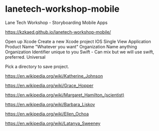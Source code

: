 # lanetech-workshop-mobile
Lane Tech Workshop - Storyboarding Mobile Apps

https://kzkaed.github.io/lanetech-workshop-mobile/


Open up Xcode
Create a new Xcode project
IOS Single View Application
Product Name  "Whatever you want"
Organization Name anything
Organization Identifier unique to you
Swift - Can mix but we will use swift, preferred.
Universal

Pick a directory to save project.





https://en.wikipedia.org/wiki/Katherine_Johnson

https://en.wikipedia.org/wiki/Grace_Hopper

https://en.wikipedia.org/wiki/Margaret_Hamilton_(scientist)

https://en.wikipedia.org/wiki/Barbara_Liskov

https://en.wikipedia.org/wiki/Ellen_Ochoa

https://en.wikipedia.org/wiki/Latanya_Sweeney








